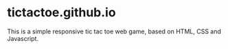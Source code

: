 # tictactoe.github.io
This is a simple responsive tic tac toe web game, based on HTML, CSS and Javascript.
